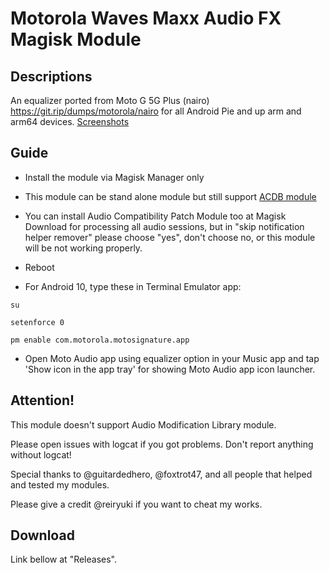 # Motorola Waves Maxx Audio FX Magisk Module

## Descriptions
An equalizer ported from Moto G 5G Plus (nairo) https://git.rip/dumps/motorola/nairo for all Android Pie and up arm and arm64 devices.
[Screenshots](https://reiryuki.blogspot.com/2020/09/motorola-waves-maxx-audio-fx-magisk.html?m=1)

## Guide
- Install the module via Magisk Manager only

- This module can be stand alone module but still support [ACDB module](https://t.me/viperatmos)

- You can install Audio Compatibility Patch Module too at Magisk Download for processing all audio sessions,
but in "skip notification helper remover" please choose "yes", don't choose no, or this module will be not working properly.

- Reboot

- For Android 10, type these in Terminal Emulator app:

`su`

`setenforce 0`

`pm enable com.motorola.motosignature.app`

- Open Moto Audio app using equalizer option in your Music app and tap 'Show icon in the app tray' for showing Moto Audio app icon launcher.

## Attention!
This module doesn't support Audio Modification Library module.

Please open issues with logcat if you got problems. Don't report anything without logcat!

Special thanks to @guitardedhero, @foxtrot47, and all people that helped and tested my modules.

Please give a credit @reiryuki if you want to cheat my works.

## Download
Link bellow at "Releases".

